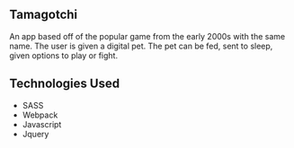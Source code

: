 ## Tamagotchi
An app based off of the popular game from the early 2000s with the same name. The user is given a digital pet. The pet can be fed, sent to sleep, given options to play or fight. 

## Technologies Used
- SASS
- Webpack
- Javascript
- Jquery
